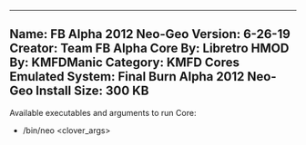 -----------------------
Name: FB Alpha 2012 Neo-Geo
Version: 6-26-19
Creator: Team FB Alpha
Core By: Libretro
HMOD By: KMFDManic
Category: KMFD Cores
Emulated System: Final Burn Alpha 2012 Neo-Geo
Install Size: 300 KB
-----------------------
Available executables and arguments to run Core:
- /bin/neo <rom> <clover_args>
